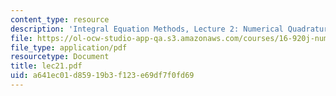```yaml
---
content_type: resource
description: 'Integral Equation Methods, Lecture 2: Numerical Quadrature'
file: https://ol-ocw-studio-app-qa.s3.amazonaws.com/courses/16-920j-numerical-methods-for-partial-differential-equations-sma-5212-spring-2003/a641ec01d85919b3f123e69df7f0fd69_lec21.pdf
file_type: application/pdf
resourcetype: Document
title: lec21.pdf
uid: a641ec01-d859-19b3-f123-e69df7f0fd69
---
```

